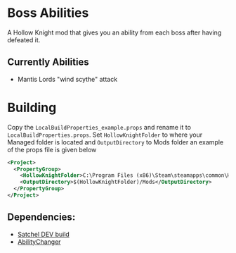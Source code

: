 # Boss Abilities
A Hollow Knight mod that gives you an ability from each boss after having defeated it.

## Currently Abilities
* Mantis Lords "wind scythe" attack 

# Building
Copy the `LocalBuildProperties_example.props` and rename it to `LocalBuildProperties.props`. 
Set `HollowKnightFolder` to where your Managed folder is located and `OutputDirectory` to Mods folder an example of the props file is given below
```xml
<Project>
  <PropertyGroup>
    <HollowKnightFolder>C:\Program Files (x86)\Steam\steamapps\common\Hollow Knight\hollow_knight_Data\Managed</HollowKnightFolder>
    <OutputDirectory>$(HollowKnightFolder)/Mods</OutputDirectory>
  </PropertyGroup>
</Project>
```
## Dependencies:
* [Satchel DEV build](https://github.com/randomscorp/Satchel)
* [AbilityChanger](https://github.com/randomscorp/AbilityChanger/tree/api-rework) 
